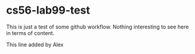 cs56-lab99-test
===============

This is just a test of some github workflow.  Nothing interesting to see here in terms of content.

This line added by Alex
